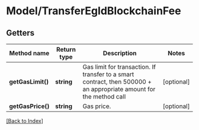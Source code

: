# Model/TransferEgldBlockchainFee

## Getters

Method name | Return type | Description | Notes
------------ | ------------- | ------------- | -------------
**getGasLimit()** | **string** | Gas limit for transaction. If transfer to a smart contract, then 500000 + an appropriate amount for the method call | [optional]
**getGasPrice()** | **string** | Gas price. | [optional]

[[Back to Index]](../index.md)
